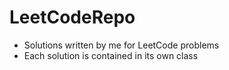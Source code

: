 # LeetCodeRepo
- Solutions written by me for LeetCode problems
- Each solution is contained in its own class
